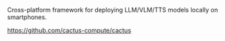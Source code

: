 Cross-platform framework for deploying LLM/VLM/TTS models locally on smartphones.

https://github.com/cactus-compute/cactus